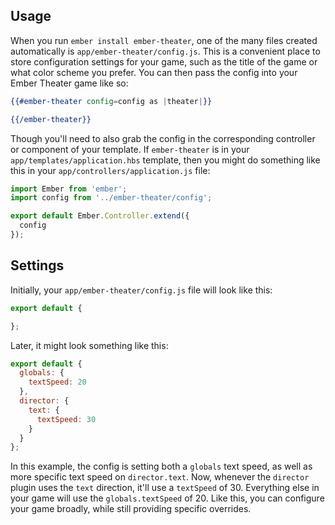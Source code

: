 ## Usage

When you run `ember install ember-theater`, one of the many files created automatically is `app/ember-theater/config.js`. This is a convenient place to store configuration settings for your game, such as the title of the game or what color scheme you prefer. You can then pass the config into your Ember Theater game like so:

```hbs
{{#ember-theater config=config as |theater|}}

{{/ember-theater}}
```

Though you'll need to also grab the config in the corresponding controller or component of your template. If `ember-theater` is in your `app/templates/application.hbs` template, then you might do something like this in your `app/controllers/application.js` file:

```js
import Ember from 'ember';
import config from '../ember-theater/config';

export default Ember.Controller.extend({
  config
});
```

## Settings

Initially, your `app/ember-theater/config.js` file will look like this:

```js
export default {

};
```

Later, it might look something like this:

```js
export default {
  globals: {
    textSpeed: 20
  },
  director: {
    text: {
      textSpeed: 30
    }
  }
};
```

In this example, the config is setting both a `globals` text speed, as well as more specific text speed on `director.text`. Now, whenever the `director` plugin uses the `text` direction, it'll use a `textSpeed` of 30. Everything else in your game will use the `globals.textSpeed` of 20. Like this, you can configure your game broadly, while still providing specific overrides.

